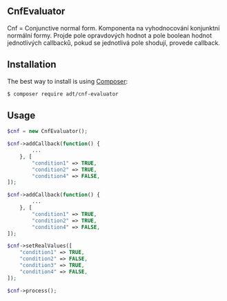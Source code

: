 ## CnfEvaluator

Cnf = Conjunctive normal form. 
Komponenta na vyhodnocování konjunktní normální formy. Projde pole opravdových hodnot a pole boolean hodnot jednotlivých callbacků, pokud se jednotlivá pole shodují, provede callback.


## Installation

The best way to install is using [Composer](http://getcomposer.org/):


```sh
$ composer require adt/cnf-evaluator
```

## Usage

```php
$cnf = new CnfEvaluator();

$cnf->addCallback(function() {
		...
	}, [
		"condition1" => TRUE,
		"condition2" => TRUE,
		"condition4" => FALSE,
]);

$cnf->addCallback(function() {
		...
	}, [
		"condition1" => TRUE,
		"condition2" => TRUE,
		"condition4" => FALSE,
]);

$cnf->setRealValues([
	"condition1" => TRUE,
	"condition2" => FALSE,
	"condition3" => TRUE,
	"condition4" => FALSE,
]);

$cnf->process();
```
